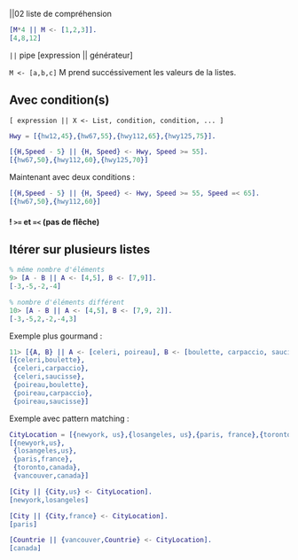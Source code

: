 ||02 liste de compréhension

```erlang
[M*4 || M <- [1,2,3]].
[4,8,12]
```

`||` pipe [expression || générateur]

`M <- [a,b,c]`  M prend succéssivement les valeurs de la listes.

## Avec condition(s)

```
[ expression || X <- List, condition, condition, ... ]
```

```erlang
Hwy = [{hw12,45},{hw67,55},{hwy112,65},{hwy125,75}].

[{H,Speed - 5} || {H, Speed} <- Hwy, Speed >= 55].
[{hw67,50},{hwy112,60},{hwy125,70}]
```

Maintenant avec deux conditions :

```erlang
[{H,Speed - 5} || {H, Speed} <- Hwy, Speed >= 55, Speed =< 65].
[{hw67,50},{hwy112,60}]
```

#### ! `>=` et `=<` (pas de flêche)

## Itérer sur plusieurs listes

```erlang
% même nombre d'éléments
9> [A - B || A <- [4,5], B <- [7,9]].
[-3,-5,-2,-4]

% nombre d'éléments différent
10> [A - B || A <- [4,5], B <- [7,9, 2]].
[-3,-5,2,-2,-4,3]
```

Exemple plus gourmand :

```erlang
11> [{A, B} || A <- [celeri, poireau], B <- [boulette, carpaccio, saucisse]].
[{celeri,boulette},
 {celeri,carpaccio},
 {celeri,saucisse},
 {poireau,boulette},
 {poireau,carpaccio},
 {poireau,saucisse}]
```

Exemple avec pattern matching :

```erlang
CityLocation = [{newyork, us},{losangeles, us},{paris, france},{toronto,canada},{vancouver,canada}].
[{newyork,us},
 {losangeles,us},
 {paris,france},
 {toronto,canada},
 {vancouver,canada}]

[City || {City,us} <- CityLocation].
[newyork,losangeles]

[City || {City,france} <- CityLocation].
[paris]

[Countrie || {vancouver,Countrie} <- CityLocation].
[canada]
```

